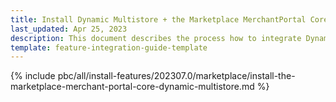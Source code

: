 ```yaml
---
title: Install Dynamic Multistore + the Marketplace MerchantPortal Core feature
last_updated: Apr 25, 2023
description: This document describes the process how to integrate Dynamic Store + the Marketplace MerchantPortal Core feature into a Spryker project.
template: feature-integration-guide-template
---
```


{% include pbc/all/install-features/202307.0/marketplace/install-the-marketplace-merchant-portal-core-dynamic-multistore.md %} <!-- To edit, see /_includes/pbc/all/install-features/202307.0/marketplace/install-the-marketplace-merchant-portal-core-dynamic-multistore.md -->
